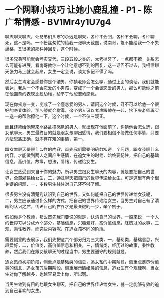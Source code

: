 # 一个网聊小技巧 让她小鹿乱撞 - P1 - 陈广希情感 - BV1Mr4y1U7g4

聊天聊天聊天，让兄弟们头疼的永远是聊天，各种不会回，各种不会聊，各种聊死，这不是吗，一个粉丝匆忙的给我一张聊天截图，说南哥，能不能给我一个不失逼格，又很撩的那种神回复，这个时候。

很多兄弟可能就会老实交代，三段五段之类的，太老掉牙了，一点都不撩，关系怎么可能有进展，看南哥教你一个让他意想不到的回复，这一话回不过去，我相信聊天张力马上就会起来，女生一定会说，谈太多记不得了吗。

然后女生肯定会感觉你是个渣男，你猜老师会怎么聊，通过上面的谈话，我们就能表达，我从一个不会恋爱的小男孩，变成了一个会谈恋爱的男人，那么可能你之前在他面前的表现比较幼稚，给不了他想要的感觉。

现在你摇身一变，变成了一个懂恋爱的男人，请问这个时候，可不可以给他一个很好的恋爱体验，那么他就会觉得，这个男人可以考虑跟他在一起，接下来老师再买一送一的帮你撩他一下，这个时候，一个不仅三观正。

而且还能给他带来小路乱撞感觉的男人，就出现在他面前了，你猜他会怎么选，跟女孩聊天，男生最终目的就是跟女孩聊出感情，我们要相信不管做任何事情，只要方法思路正确，就不存在难的事情，第一。

跟女生聊天要聊什么样的内容，首先我们需要明确的知道一个问题，跟女孩聊什么内容，才能做到两人之间产生感情，在追女生的时候，始终要记住，把自己的基础信息，高价值，故事，想法，情绪，传递给女生。

让女生感受到来自于你的魅力，所以男生跟女生聊天的内容，就是要把自己的世界，全部灌输给女生，二，通过聊天把自己的世界传递给女生，可是这里有两个很关键的问题，一，多数男生往往对自己还不够了解。

很多男生没有清楚的认识到自己的世界，又如何能把自己的世界传递给女孩呢，二，男生应该通过什么样的方式，把自己的世界传递给女生，当男生对自己有了清晰的认识之后，传递自己的世界才是最关键的一步，举个例子。

假如你是个教师，那么首先我们要说的就是，认清自己的世界，一般来说，一个人的世界可以分成六个部分，基础信息，兴趣爱好，高价值信息，经历过的故事，三观，秉性教养，而这些内容呢，在追女孩不同的阶段。

需要侧重的去展示，我们先把这六个部分归为三大类，一，基础类，基础信息，兴趣爱好，二，价值类，高价值信息和相关，三，情绪类，经历过的故事，秉性教养，然后我们在跟女孩聊天的过程当中，男生要遵守的规则就是。

追女孩的初期阶段，侧重点是基础类的信息，追女孩的中期阶段，侧重点展示价值类的信息，追女孩的后期阶段，侧重展示情绪类的信息，追女生有个规律啊，当女生对你了解越多，她越容易爱上你，所以啊。

当男生做到有目的地跟女生聊天，把自己的世界传递给女生，就一定能够有效的追到自己喜欢的女生。